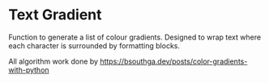 # Text Gradient

Function to generate a list of colour gradients. Designed to wrap text where each character is surrounded by formatting blocks.

All algorithm work done by https://bsouthga.dev/posts/color-gradients-with-python
